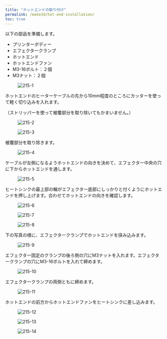 ```yaml
---
title: "ホットエンドの取り付け"
permalink: /make3d/hot-end-installation/
toc: true
---
```

以下の部品を準備します。

- プリンターボディー
- エフェクタークランプ
- ホットエンド
- ホットエンドファン
- M3-16ボルト：２個
- M3ナット：２個

<figure>
  <img src="{{ '/assets/images/make3d/215/215-1.webp' | relative_url }}" alt="215-1">
</figure>

ホットエンドのヒーターケーブルの先から10mm程度のところにカッターを使って軽く切り込みを入れます。

（ストリッパーを使って被覆部分を取り除いてもかまいません。）

<figure>
  <img src="{{ '/assets/images/make3d/215/215-2.webp' | relative_url }}" alt="215-2">
</figure>

<figure>
  <img src="{{ '/assets/images/make3d/215/215-3.webp' | relative_url }}" alt="215-3">
</figure>

被覆部分を取り除きます。

<figure>
  <img src="{{ '/assets/images/make3d/215/215-4.webp' | relative_url }}" alt="215-4">
</figure>

ケーブルが左側になるようホットエンドの向きを決めて、エフェクター中央の穴に下からホットエンドを通します。

<figure>
  <img src="{{ '/assets/images/make3d/215/215-5.webp' | relative_url }}" alt="215-5">
</figure>

ヒートシンクの最上部の輪がエフェクター底部にしっかりと付くようにホットエンドを押し上げます。合わせてホットエンドの向きを確認します。

<figure>
  <img src="{{ '/assets/images/make3d/215/215-6.webp' | relative_url }}" alt="215-6">
</figure>

<figure>
  <img src="{{ '/assets/images/make3d/215/215-7.webp' | relative_url }}" alt="215-7">
</figure>

<figure>
  <img src="{{ '/assets/images/make3d/215/215-8.webp' | relative_url }}" alt="215-8">
</figure>

下の写真の様に、エフェクタークランプでホットエンドを挟み込みます。

<figure>
  <img src="{{ '/assets/images/make3d/215/215-9.webp' | relative_url }}" alt="215-9">
</figure>

エフェクター固定のクランプの後ろ側の穴にM3ナットを入れます。エフェクタークランプの穴にM3-16ボルトを入れて締めます。

<figure>
  <img src="{{ '/assets/images/make3d/215/215-10.webp' | relative_url }}" alt="215-10">
</figure>

エフェクタークランプの両側ともに締めます。

<figure>
  <img src="{{ '/assets/images/make3d/215/215-11.webp' | relative_url }}" alt="215-11">
</figure>

ホットエンドの前方からホットエンドファンをヒートシンクに差し込みます。

<figure>
  <img src="{{ '/assets/images/make3d/215/215-12.webp' | relative_url }}" alt="215-12">
</figure>

<figure>
  <img src="{{ '/assets/images/make3d/215/215-13.webp' | relative_url }}" alt="215-13">
</figure>

<figure>
  <img src="{{ '/assets/images/make3d/215/215-14.webp' | relative_url }}" alt="215-14">
</figure>
